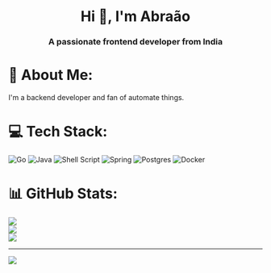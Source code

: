 <h1 align="center">Hi 👋, I'm Abraão</h1>
<h3 align="center">A passionate frontend developer from India</h3>

# 💫 About Me:
I'm a backend developer and fan of automate things. 


# 💻 Tech Stack:
![Go](https://img.shields.io/badge/go-%2300ADD8.svg?style=flat&logo=go&logoColor=white) ![Java](https://img.shields.io/badge/java-%23ED8B00.svg?style=flat&logo=java&logoColor=white) ![Shell Script](https://img.shields.io/badge/shell_script-%23121011.svg?style=flat&logo=gnu-bash&logoColor=white) ![Spring](https://img.shields.io/badge/spring-%236DB33F.svg?style=flat&logo=spring&logoColor=white) ![Postgres](https://img.shields.io/badge/postgres-%23316192.svg?style=flat&logo=postgresql&logoColor=white) ![Docker](https://img.shields.io/badge/docker-%230db7ed.svg?style=flat&logo=docker&logoColor=white)
# 📊 GitHub Stats:
![](https://github-readme-stats.vercel.app/api?username=abraaolincoln&theme=dark&hide_border=false&include_all_commits=false&count_private=false)<br/>
![](https://github-readme-streak-stats.herokuapp.com/?user=abraaolincoln&theme=dark&hide_border=false)<br/>
![](https://github-readme-stats.vercel.app/api/top-langs/?username=abraaolincoln&theme=dark&hide_border=false&include_all_commits=false&count_private=false&layout=compact)

---
[![](https://visitcount.itsvg.in/api?id=abraaolincoln&icon=0&color=0)](https://visitcount.itsvg.in)

